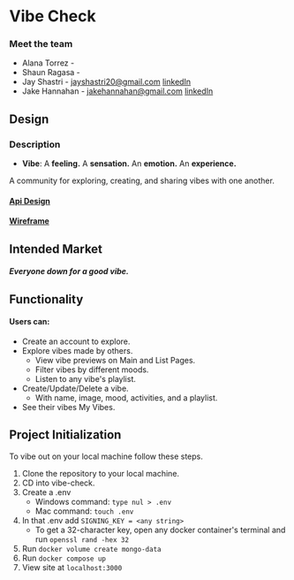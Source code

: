 # Vibe Check

### Meet the team

-   Alana Torrez -
-   Shaun Ragasa -
-   Jay Shastri - jayshastri20@gmail.com [linkedIn](https://www.linkedin.com/in/jay-shastri/)
-   Jake Hannahan - jakehannahan@gmail.com [linkedIn](https://www.linkedin.com/in/jakehannahan/)

## Design

### Description

-   **Vibe**: A **feeling.** A **sensation.** An **emotion.** An **experience.**

A community for exploring, creating, and sharing vibes with one another.

#### [Api Design](https://gitlab.com/vibe-check/module3-project-gamma/-/blob/main/docs/api-design.md)

#### [Wireframe](https://gitlab.com/vibe-check/module3-project-gamma/-/blob/main/docs/wireframe.png)

## Intended Market

##### Everyone down for a good vibe.

## Functionality

#### Users can:

-   Create an account to explore.
-   Explore vibes made by others.
    -   View vibe previews on Main and List Pages.
    -   Filter vibes by different moods.
    -   Listen to any vibe's playlist.
-   Create/Update/Delete a vibe.
    -   With name, image, mood, activities, and a playlist.
-   See their vibes My Vibes.

## Project Initialization

To vibe out on your local machine follow these steps.

1. Clone the repository to your local machine.
1. CD into vibe-check.
1. Create a .env
    - Windows command: `type nul > .env`
    - Mac command: `touch .env`
1. In that .env add `SIGNING_KEY = <any string>`
    - To get a 32-character key, open any docker container's terminal and run `openssl rand -hex 32`
1. Run `docker volume create mongo-data`
1. Run `docker compose up`
1. View site at `localhost:3000`
